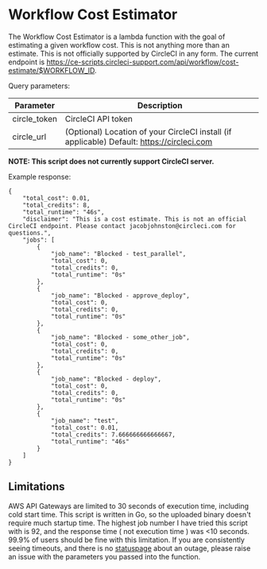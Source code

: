 
# Workflow Cost Estimator

The Workflow Cost Estimator is a lambda function with the goal of estimating a given workflow cost. This is not anything more than an estimate. This is not officially supported by CircleCI in any form. The current endpoint is https://ce-scripts.circleci-support.com/api/workflow/cost-estimate/$WORKFLOW_ID.


Query parameters:

| Parameter | Description |
|--|--|
| circle_token | CircleCI API token |
| circle_url | (Optional) Location of your CircleCI install (if applicable) Default: https://circleci.com |

**NOTE: This script does not currently support CircleCI server.**

Example response:
```
{
    "total_cost": 0.01,
    "total_credits": 8,
    "total_runtime": "46s",
    "disclaimer": "This is a cost estimate. This is not an official CircleCI endpoint. Please contact jacobjohnston@circleci.com for questions.",
    "jobs": [
        {
            "job_name": "Blocked - test_parallel",
            "total_cost": 0,
            "total_credits": 0,
            "total_runtime": "0s"
        },
        {
            "job_name": "Blocked - approve_deploy",
            "total_cost": 0,
            "total_credits": 0,
            "total_runtime": "0s"
        },
        {
            "job_name": "Blocked - some_other_job",
            "total_cost": 0,
            "total_credits": 0,
            "total_runtime": "0s"
        },
        {
            "job_name": "Blocked - deploy",
            "total_cost": 0,
            "total_credits": 0,
            "total_runtime": "0s"
        },
        {
            "job_name": "test",
            "total_cost": 0.01,
            "total_credits": 7.666666666666667,
            "total_runtime": "46s"
        }
    ]
}
```

## Limitations
AWS API Gateways are limited to 30 seconds of execution time, including cold start time. This script is written in Go, so the uploaded binary doesn't require much startup time. The highest job number I have tried this script with is 92, and the response time ( not execution time ) was <10 seconds. 99.9% of users should be fine with this limitation. If you are consistently seeing timeouts, and there is no [statuspage](https://status.circleci.com/) about an outage, please raise an issue with the parameters you passed into the function.
